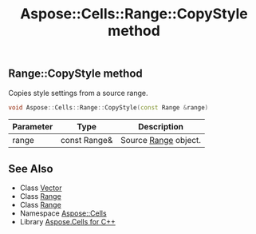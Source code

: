 ﻿---
title: Aspose::Cells::Range::CopyStyle method
linktitle: CopyStyle
second_title: Aspose.Cells for C++ API Reference
description: 'Aspose::Cells::Range::CopyStyle method. Copies style settings from a source range in C++.'
type: docs
weight: 4500
url: /cpp/aspose.cells/range/copystyle/
---
## Range::CopyStyle method


Copies style settings from a source range.

```cpp
void Aspose::Cells::Range::CopyStyle(const Range &range)
```


| Parameter | Type | Description |
| --- | --- | --- |
| range | const Range\& | Source [Range](../) object. |

## See Also

* Class [Vector](../../vector/)
* Class [Range](../)
* Class [Range](../)
* Namespace [Aspose::Cells](../../)
* Library [Aspose.Cells for C++](../../../)
